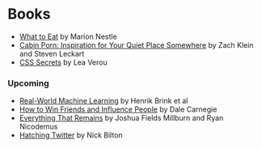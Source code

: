 Books
======
- [What to Eat](http://a.co/9WyFgzz) by Marion Nestle
- [Cabin Porn: Inspiration for Your Quiet Place Somewhere](http://a.co/hYx0fVp) by Zach Klein and Steven Leckart
- [CSS Secrets](http://a.co/er9Al8H) by Lea Verou

### Upcoming
- [Real-World Machine Learning](http://a.co/flsQEr8) by Henrik Brink et al
- [How to Win Friends and Influence People](http://a.co/dqTECjl) by Dale Carnegie
- [Everything That Remains](http://a.co/4Q8Qy6A) by Joshua Fields Millburn and Ryan Nicodemus
- [Hatching Twitter](http://a.co/85pe0wB) by Nick Bilton